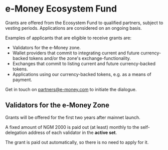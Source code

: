# e-Money Ecosystem Fund
Grants are offered from the Ecosystem Fund to qualified partners, subject to vesting periods. Applications are considered on an ongoing basis.

Examples of applicants that are eligible to receive grants are:
* Validators for the e-Money zone.
* Wallet providers that commit to integrating current and future currency-backed tokens and/or the zone's exchange-functionality.
* Exchanges that commit to listing current and future currency-backed tokens.
* Applications using our currency-backed tokens, e.g. as a means of payment.

Get in touch on partners@e-money.com to initiate the dialogue.

## Validators for the e-Money Zone
Grants will be offered for the first two years after mainnet launch.

A fixed amount of NGM 2000 is paid out (at least) monthly to the self-delegation address of each validator in the **active set**.

The grant is paid out automatically, so there is no need to apply for it.
